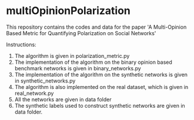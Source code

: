 # multiOpinionPolarization
This repository contains the codes and data for the paper 'A Multi-Opinion Based Metric for Quantifying Polarization on Social Networks'

Instructions:
1) The algorithm is given in polarization_metric.py
2) The implementation of the algorithm on the binary opinion based benchmark networks is given in binary_networks.py
3) The implementation of the algorithm on the synthetic networks is given in synthetic_networks.py 
4) The algorithm is also implemented on the real dataset, which is given in real_network.py
5) All the networks are given in data folder
6) The synthetic labels used to construct synthetic networks are given in data folder.
